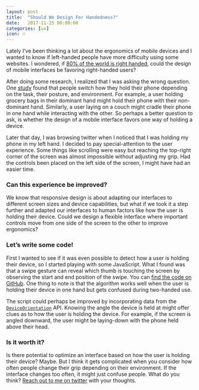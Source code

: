 ```yaml
---
layout: post
title:  "Should We Design For Handedness?"
date:   2017-11-25 00:00:00
categories: [ux]
icon: 🔥
---
```


Lately I’ve been thinking a lot about the ergonomics of mobile devices and I wanted to know if left-handed people have more difficulty using some websites. I wondered, if [80% of the world is right handed](https://www.scientificamerican.com/article/why-are-more-people-right/), could the design of mobile interfaces be favoring right-handed users?

After doing some research, I realized that I was asking the wrong question. One [study](http://www.uxmatters.com/mt/archives/2013/02/how-do-users-really-hold-mobile-devices.php) found that people switch how they hold their phone depending on the task, their posture, and environment. For example, a user holding grocery bags in their dominant hand might hold their phone with their non-dominant hand. Similarly, a user laying on a couch might cradle their phone in one hand while interacting with the other. So perhaps a better question to ask, is whether the design of a mobile interface favors one way of holding a device.

Later that day, I was browsing twitter when I noticed that I was holding my phone in my left hand. I decided to pay special-attention to the user experience. Some things like scrolling were easy but reaching the top-right corner of the screen was almost impossible without adjusting my grip. Had the controls been placed on the left side of the screen, I might have had an easier time.

### Can this experience be improved?

We know that responsive design is about adapting our interfaces to different screen sizes and device capabilities, but what if we took it a step further and adapted our interfaces to human factors like how the user is holding their device. Could we design a flexible interface where important controls move from one side of the screen to the other to improve ergonomics?

### Let’s write some code!

First I wanted to see if it was even possible to detect how a user is holding their device, so I started playing with some JavaScript. What I found was that a swipe gesture can reveal which thumb is touching the screen by observing the start and end position of the swipe. You can [find the code on GitHub](https://github.com/peterhry/digits.js). One thing to note is that the algorithm works well when the user is holding their device in one hand but gets confused during two-handed use.

The script could perhaps be improved by incorporating data from the [`DeviceOrientation`](https://developer.mozilla.org/en-US/docs/Web/Events/deviceorientation) API. Knowing the angle the device is held at might offer clues as to how the user is holding the device. For example, if the screen is angled downward, the user might be laying-down with the phone held above their head.

### Is it worth it?

Is there potential to optimize an interface based on how the user is holding their device? Maybe. But I think it gets complicated when you consider how often people change their grip depending on their environment. If the interface changes too often, it might just confuse people. What do you think? <a href="http://twitter.com/peterhry">Reach out to me on twitter</a> with your thoughts.

